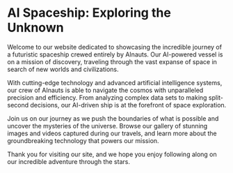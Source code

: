 <!--
Write me markdown content of website with wallpaper:

"A futuristic spaceship crewed entirely by AInauts, traveling through the vast expanse of space on a mission of discovery."

The header of the page should not be copy of the text but rather a real content of the website which is using this wallpaper.
-->

<!--font:The "Roboto" font is a great option for websites due to its clean and modern design.-->

# AI Spaceship: Exploring the Unknown

Welcome to our website dedicated to showcasing the incredible journey of a futuristic spaceship crewed entirely by AInauts. Our AI-powered vessel is on a mission of discovery, traveling through the vast expanse of space in search of new worlds and civilizations.

With cutting-edge technology and advanced artificial intelligence systems, our crew of AInauts is able to navigate the cosmos with unparalleled precision and efficiency. From analyzing complex data sets to making split-second decisions, our AI-driven ship is at the forefront of space exploration.

Join us on our journey as we push the boundaries of what is possible and uncover the mysteries of the universe. Browse our gallery of stunning images and videos captured during our travels, and learn more about the groundbreaking technology that powers our mission.

Thank you for visiting our site, and we hope you enjoy following along on our incredible adventure through the stars.
